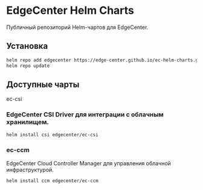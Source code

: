 # EdgeCenter Helm Charts

Публичный репозиторий Helm-чартов для EdgeCenter.

## Установка

```bash
helm repo add edgecenter https://edge-center.github.io/ec-helm-charts.github.io/
helm repo update
```

## Доступные чарты 
ec-csi 

### EdgeCenter CSI Driver для интеграции с облачным хранилищем. 

```bash
helm install csi edgecenter/ec-csi
```

### ec-ccm 

EdgeCenter Cloud Controller Manager для управления облачной инфраструктурой. 

```bash
helm install ccm edgecenter/ec-ccm
```